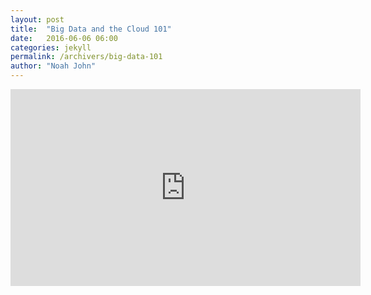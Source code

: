 ```yaml
---
layout: post
title:  "Big Data and the Cloud 101"
date:   2016-06-06 06:00
categories: jekyll
permalink: /archivers/big-data-101
author: "Noah John"
---
```


<iframe width="560" height="315" src="https://www.youtube.com/embed/VD-3_wVlLCc" frameborder="0" allowfullscreen></iframe>